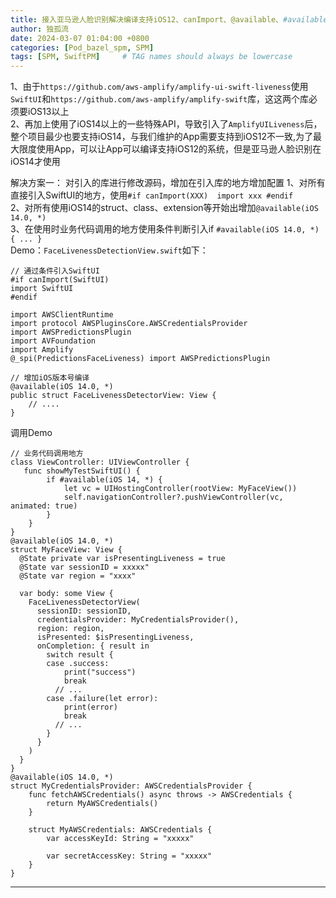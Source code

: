 ```yaml
---
title: 接入亚马逊人脸识别解决编译支持iOS12、canImport、@available、#available
author: 独孤流
date: 2024-03-07 01:04:00 +0800
categories: [Pod_bazel_spm, SPM]
tags: [SPM, SwiftPM]     # TAG names should always be lowercase
---
```


1、由于`https://github.com/aws-amplify/amplify-ui-swift-liveness`使用`SwiftUI`和`https://github.com/aws-amplify/amplify-swift`库，这这两个库必须要iOS13以上\
2、再加上使用了iOS14以上的一些特殊API，导致引入了`AmplifyUILiveness`后，整个项目最少也要支持iOS14，与我们维护的App需要支持到iOS12不一致,为了最大限度使用App，可以让App可以编译支持iOS12的系统，但是亚马逊人脸识别在iOS14才使用

解决方案一：
对引入的库进行修改源码，增加在引入库的地方增加配置
1、对所有直接引入SwiftUI的地方，使用`#if canImport(XXX)  import xxx #endif`\
2、对所有使用iOS14的struct、class、extension等开始出增加`@available(iOS 14.0, *)`\
3、在使用时业务代码调用的地方使用条件判断引入if `#available(iOS 14.0, *) { ... }`\
Demo：`FaceLivenessDetectionView.swift`如下：
```
// 通过条件引入SwiftUI
#if canImport(SwiftUI)
import SwiftUI
#endif

import AWSClientRuntime
import protocol AWSPluginsCore.AWSCredentialsProvider
import AWSPredictionsPlugin
import AVFoundation
import Amplify
@_spi(PredictionsFaceLiveness) import AWSPredictionsPlugin

// 增加iOS版本号编译
@available(iOS 14.0, *)
public struct FaceLivenessDetectorView: View {
    // ....
}
```
调用Demo
```
// 业务代码调用地方
class ViewController: UIViewController {
   func showMyTestSwiftUI() {
        if #available(iOS 14, *) {
            let vc = UIHostingController(rootView: MyFaceView())
            self.navigationController?.pushViewController(vc, animated: true)
        }  
    }
}
@available(iOS 14.0, *)
struct MyFaceView: View {
  @State private var isPresentingLiveness = true
  @State var sessionID = xxxxx"
  @State var region = "xxxx"
    
  var body: some View {
    FaceLivenessDetectorView(
      sessionID: sessionID,
      credentialsProvider: MyCredentialsProvider(),
      region: region,
      isPresented: $isPresentingLiveness,
      onCompletion: { result in
        switch result {
        case .success:
            print("success")
            break
          // ...
        case .failure(let error):
            print(error)
            break
          // ...
        }
      }
    )
  }
}
@available(iOS 14.0, *)
struct MyCredentialsProvider: AWSCredentialsProvider {
    func fetchAWSCredentials() async throws -> AWSCredentials {
        return MyAWSCredentials()
    }
    
    struct MyAWSCredentials: AWSCredentials {
        var accessKeyId: String = "xxxxx"

        var secretAccessKey: String = "xxxxx"
    }
}
```

----
